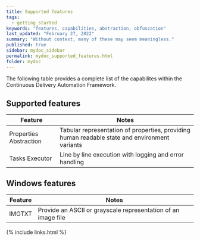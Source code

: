 ```yaml
---
title: Supported features
tags:
  - getting_started
keywords: "features, capabilities, abstraction, obfuscation"
last_updated: "February 27, 2022"
summary: "Without context, many of these may seem meaningless."
published: true
sidebar: mydoc_sidebar
permalink: mydoc_supported_features.html
folder: mydoc
---
```


The following table provides a complete list of the capabilites within the Continuous Delivery Automation Framework.

## Supported features

Feature                | Notes
-----------------------|-----------
Properties Abstraction | Tabular representation of properties, providing human readable state and environment variants
Tasks Executor         | Line by line execution with logging and error handling

## Windows features

Feature | Notes
--------|-----------
IMGTXT  | Provide an ASCII or grayscale representation of an image file

{% include links.html %}
